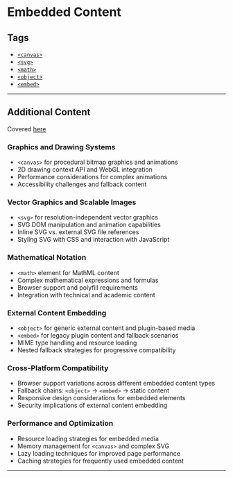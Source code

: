 # Embedded Content

## Tags

+ [`<canvas>`](../../notes/html/00_tags/canvas.md)
+ [`<svg>`](../../notes/html/00_tags/svg.md)
+ [`<math>`](../../notes/html/00_tags/math.md)
+ [`<object>`](../../notes/html/00_tags/object.md)
+ [`<embed>`](../../notes/html/00_tags/embed.md)

---

## Additional Content

Covered [here](../../notes/html/embedded_content.md)

### Graphics and Drawing Systems

+ `<canvas>` for procedural bitmap graphics and animations
+ 2D drawing context API and WebGL integration
+ Performance considerations for complex animations
+ Accessibility challenges and fallback content

### Vector Graphics and Scalable Images

+ `<svg>` for resolution-independent vector graphics
+ SVG DOM manipulation and animation capabilities
+ Inline SVG vs. external SVG file references
+ Styling SVG with CSS and interaction with JavaScript

### Mathematical Notation

+ `<math>` element for MathML content
+ Complex mathematical expressions and formulas
+ Browser support and polyfill requirements
+ Integration with technical and academic content

### External Content Embedding

+ `<object>` for generic external content and plugin-based media
+ `<embed>` for legacy plugin content and fallback scenarios
+ MIME type handling and resource loading
+ Nested fallback strategies for progressive compatibility

### Cross-Platform Compatibility

+ Browser support variations across different embedded content types
+ Fallback chains: `<object>` → `<embed>` → static content
+ Responsive design considerations for embedded elements
+ Security implications of external content embedding

### Performance and Optimization

+ Resource loading strategies for embedded media
+ Memory management for `<canvas>` and complex SVG
+ Lazy loading techniques for improved page performance
+ Caching strategies for frequently used embedded content

---
